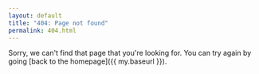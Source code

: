 ```yaml
---
layout: default
title: "404: Page not found"
permalink: 404.html
---
```


Sorry, we can't find that page that you're looking for. You can try again by going [back to the homepage]({{ my.baseurl }}).
